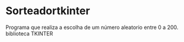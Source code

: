 # Sorteadortkinter
Programa que realiza a escolha de um número aleatorio entre 0 a 200.
biblioteca TKINTER
